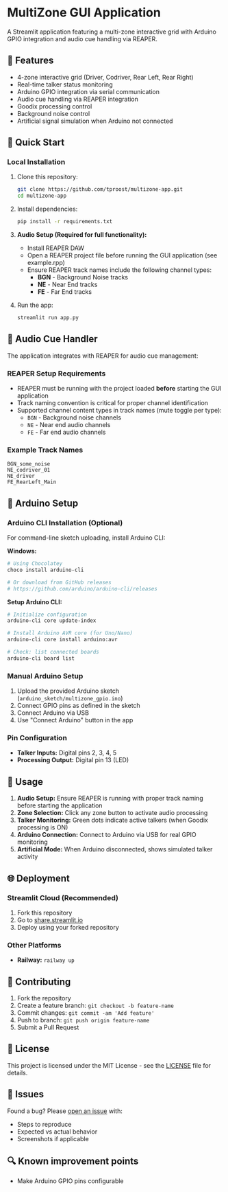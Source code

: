 # MultiZone GUI Application

A Streamlit application featuring a multi-zone interactive grid with Arduino GPIO integration and audio cue handling via REAPER.

## 🎯 Features

- 4-zone interactive grid (Driver, Codriver, Rear Left, Rear Right)
- Real-time talker status monitoring
- Arduino GPIO integration via serial communication
- Audio cue handling via REAPER integration
- Goodix processing control
- Background noise control
- Artificial signal simulation when Arduino not connected

## 🚀 Quick Start

### Local Installation

1. Clone this repository:
   ```bash
   git clone https://github.com/tproost/multizone-app.git
   cd multizone-app
   ```

2. Install dependencies:
   ```bash
   pip install -r requirements.txt
   ```

3. **Audio Setup (Required for full functionality):**
   - Install REAPER DAW
   - Open a REAPER project file before running the GUI application (see example.rpp)
   - Ensure REAPER track names include the following channel types:
     - **BGN** - Background Noise tracks
     - **NE** - Near End tracks
     - **FE** - Far End tracks

4. Run the app:
   ```bash
   streamlit run app.py
   ```

## 🎵 Audio Cue Handler

The application integrates with REAPER for audio cue management:

### REAPER Setup Requirements
- REAPER must be running with the project loaded **before** starting the GUI application
- Track naming convention is critical for proper channel identification
- Supported channel content types in track names (mute toggle per type):
  - `BGN` - Background noise channels
  - `NE` - Near end audio channels
  - `FE` - Far end audio channels

### Example Track Names
```
BGN_some_noise
NE_codriver_01
NE_driver
FE_RearLeft_Main
```

## 🔧 Arduino Setup

### Arduino CLI Installation (Optional)

For command-line sketch uploading, install Arduino CLI:

**Windows:**
```bash
# Using Chocolatey
choco install arduino-cli

# Or download from GitHub releases
# https://github.com/arduino/arduino-cli/releases
```

**Setup Arduino CLI:**
```bash
# Initialize configuration
arduino-cli core update-index

# Install Arduino AVR core (for Uno/Nano)
arduino-cli core install arduino:avr

# Check: list connected boards
arduino-cli board list
```

### Manual Arduino Setup

1. Upload the provided Arduino sketch (`arduino_sketch/multizone_gpio.ino`)
2. Connect GPIO pins as defined in the sketch
3. Connect Arduino via USB
4. Use "Connect Arduino" button in the app

### Pin Configuration
- **Talker Inputs:** Digital pins 2, 3, 4, 5
- **Processing Output:** Digital pin 13 (LED)

## 📱 Usage

1. **Audio Setup:** Ensure REAPER is running with proper track naming before starting the application
2. **Zone Selection:** Click any zone button to activate audio processing
3. **Talker Monitoring:** Green dots indicate active talkers (when Goodix processing is ON)
4. **Arduino Connection:** Connect to Arduino via USB for real GPIO monitoring
5. **Artificial Mode:** When Arduino disconnected, shows simulated talker activity

## 🌐 Deployment

### Streamlit Cloud (Recommended)
1. Fork this repository
2. Go to [share.streamlit.io](https://share.streamlit.io)
3. Deploy using your forked repository

### Other Platforms
- **Railway:** `railway up`

## 🤝 Contributing

1. Fork the repository
2. Create a feature branch: `git checkout -b feature-name`
3. Commit changes: `git commit -am 'Add feature'`
4. Push to branch: `git push origin feature-name`
5. Submit a Pull Request

## 📄 License

This project is licensed under the MIT License - see the [LICENSE](LICENSE) file for details.

## 🐛 Issues

Found a bug? Please [open an issue](https://github.com/YOUR_USERNAME/multizone-app/issues) with:
- Steps to reproduce
- Expected vs actual behavior
- Screenshots if applicable

## 🔍 Known improvement points
- Make Arduino GPIO pins configurable

